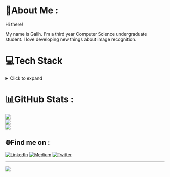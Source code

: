 # 💫About Me :

Hi there!

My name is Galih. I'm a third year Computer Science undergraduate student. I love developing new things about image recognition.

# 💻Tech Stack

<details><summary>Click to expand</summary><br/>

### Programming Language

![Python](https://img.shields.io/badge/python-3670A0?style=for-the-badge&logo=python&logoColor=ffdd54) ![Kotlin](https://img.shields.io/badge/kotlin-%230095D5.svg?style=for-the-badge&logo=kotlin&logoColor=white) ![C](https://img.shields.io/badge/c-%2300599C.svg?style=for-the-badge&logo=c&logoColor=white) ![C#](https://img.shields.io/badge/c%23-%23239120.svg?style=for-the-badge&logo=c-sharp&logoColor=white) ![C++](https://img.shields.io/badge/c++-%2300599C.svg?style=for-the-badge&logo=c%2B%2B&logoColor=white) ![JavaScript](https://img.shields.io/badge/javascript-%23323330.svg?style=for-the-badge&logo=javascript&logoColor=%23F7DF1E) ![CSS3](https://img.shields.io/badge/css3-%231572B6.svg?style=for-the-badge&logo=css3&logoColor=white) ![HTML5](https://img.shields.io/badge/html5-%23E34F26.svg?style=for-the-badge&logo=html5&logoColor=white) ![Java](https://img.shields.io/badge/java-%23ED8B00.svg?style=for-the-badge&logo=java&logoColor=white) ![PHP](https://img.shields.io/badge/php-%23777BB4.svg?style=for-the-badge&logo=php&logoColor=white)

### Machine Learning Tehcnologies

![Keras](https://img.shields.io/badge/Keras-%23D00000.svg?style=for-the-badge&logo=Keras&logoColor=white) ![NumPy](https://img.shields.io/badge/numpy-%23013243.svg?style=for-the-badge&logo=numpy&logoColor=white) ![Pandas](https://img.shields.io/badge/pandas-%23150458.svg?style=for-the-badge&logo=pandas&logoColor=white) ![scikit-learn](https://img.shields.io/badge/scikit--learn-%23F7931E.svg?style=for-the-badge&logo=scikit-learn&logoColor=white) ![SciPy](https://img.shields.io/badge/SciPy-%230C55A5.svg?style=for-the-badge&logo=scipy&logoColor=%white) ![TensorFlow](https://img.shields.io/badge/TensorFlow-%23FF6F00.svg?style=for-the-badge&logo=TensorFlow&logoColor=white)

### Hosting/SaaS

![Google Cloud](https://img.shields.io/badge/Google%20Cloud-%234285F4.svg?style=for-the-badge&logo=google-cloud&logoColor=white)

### Frameworks, Platforms & Libraries

![Flask](https://img.shields.io/badge/flask-%23000.svg?style=for-the-badge&logo=flask&logoColor=white) ![WebGL](https://img.shields.io/badge/webgl-%23white.svg?style=for-the-badge&logo=opengl&logoColor=white) ![Xamarin](https://img.shields.io/badge/Xamarin-3199DC?style=for-the-badge&logo=xamarin&logoColor=white)

### Databases

![MariaDB](https://img.shields.io/badge/MariaDB-003545?style=for-the-badge&logo=mariadb&logoColor=white) ![MongoDB](https://img.shields.io/badge/MongoDB-%234ea94b.svg?style=for-the-badge&logo=mongodb&logoColor=white) ![MySQL](https://img.shields.io/badge/mysql-%2300f.svg?style=for-the-badge&logo=mysql&logoColor=white) ![SQLite](https://img.shields.io/badge/sqlite-%2307405e.svg?style=for-the-badge&logo=sqlite&logoColor=white) ![Postgres](https://img.shields.io/badge/postgres-%23316192.svg?style=for-the-badge&logo=postgresql&logoColor=white)

### Design

![Adobe Photoshop](https://img.shields.io/badge/adobephotoshop-%2331A8FF.svg?style=for-the-badge&logo=adobephotoshop&logoColor=white) ![Adobe Premiere Pro](https://img.shields.io/badge/Adobe%20Premiere%20Pro-9999FF.svg?style=for-the-badge&logo=Adobe%20Premiere%20Pro&logoColor=white) ![Figma](https://img.shields.io/badge/figma-%23F24E1E.svg?style=for-the-badge&logo=figma&logoColor=white) ![Canva](https://img.shields.io/badge/Canva-%2300C4CC.svg?style=for-the-badge&logo=Canva&logoColor=white)

</details>

# 📊GitHub Stats :

![](https://github-readme-stats.vercel.app/api?username=benidictusgalihmp&theme=radical&hide_border=false&include_all_commits=true&count_private=true)<br/>
![](https://github-readme-streak-stats.herokuapp.com/?user=benidictusgalihmp&theme=radical&hide_border=false)<br/>
![](https://github-readme-stats.vercel.app/api/top-langs/?username=benidictusgalihmp&theme=radical&hide_border=false&include_all_commits=true&count_private=true&layout=compact)

## 🌐Find me on :

[![LinkedIn](https://img.shields.io/badge/LinkedIn-%230077B5.svg?logo=linkedin&logoColor=white)](https://linkedin.com/in/benidictusgalihmp) [![Medium](https://img.shields.io/badge/Medium-12100E?logo=medium&logoColor=white)](https://medium.com/@benidictusgalih) [![Twitter](https://img.shields.io/badge/Twitter-%231DA1F2.svg?logo=Twitter&logoColor=white)](https://twitter.com/BenidictusG)

---

[![](https://visitcount.itsvg.in/api?id=benidictusgalihmp&icon=3&color=5)](https://visitcount.itsvg.in)
